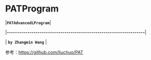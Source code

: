 # PATProgram
|**`PATAdvancedLProgram`**|

|**-------------------------------------------------------------------**|

| **`by Zhangmin Wang`** | 

参考：https://github.com/liuchuo/PAT
